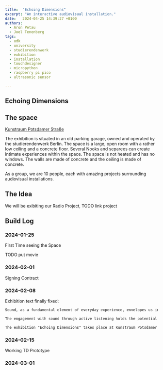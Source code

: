```yaml
---
title:  "Echoing Dimensions"
excerpt: "An interactive audiovisual installation."
date:   2024-04-25 14:39:27 +0100
authors: 
  - Aron Petau
  - Joel Tenenberg
tags:
  - udk
  - university
  - studierendenwerk
  - exhibition
  - installation
  - touchdesigner
  - micropython
  - raspberry pi pico
  - ultrasonic sensor

---
```


## Echoing Dimensions

## The space

[Kunstraum Potsdamer Straße](https://www.stw.berlin/kultur/kunstraum/kunsträume/)

The exhibition is situated in an old parking garage, owned and operated by the studierendenwerk Berlin. The space is a large, open room with a rather low ceiling and a concrete floor. Several Nooks and separees can create intimate experiences within the space. The space is not heated and has no windows. The walls are made of concrete and the ceiling is made of concrete.

As a group, we are 10 people, each with amazing projects surrounding audiovisual installations.

## The Idea

We will be exibiting our Radio Project,
TODO link project

## Build Log

### 2024-01-25

First Time seeing the Space

TODO put movie

### 2024-02-01

Signing Contract

### 2024-02-08

Exhibition text finally fixed:

```markdown
Sound, as a fundamental element of everyday experience, envelopes us in the cacophony of city life - car horns, the chatter of pedestrians, the chirping of birds, the rustle of leaves in the wind, notifications, alarms and the constant hum of radio waves, signals and frequencies. These sounds, together make up the noise of our life, often pass by, fleeting and unnoticed. 

The engagement with sound through active listening holds the potential to process the experience of the self and its surroundings. This is the idea of “Echoing Dimensions”: Once you engage with something, it gives back to you: Whether it is the rhythmic cadence of a heartbeat, a  flowing symphony of urban activity or the hoofbeats of a running horse, minds and bodies construct and rebuild scenes and narratives while sensing and processing the sounds that surround them, that pass next and through them.

The exhibition "Echoing Dimensions" takes place at Kunstraum Potsdamer Straße gallery’s underground space and exhibits artworks by 12 Berlin based artists, who investigate in their artistic practice ‘intentional listening’ using sound, video and installation, and invites to navigate attentiveness by participatory exploration. Each artwork in the exhibition revolves around different themes in which historical ideas resonate, political-personal narratives are being re-conceptualized and cultural perspectives are examined. The exhibition's common thread lies in its interest into the complexities of auditory perception, inviting viewers to consider the ways in which sound shapes our memories, influences our culture, and challenges our understanding of space and power dynamics.
```

### 2024-02-15
Working TD Prototype

### 2024-03-01

